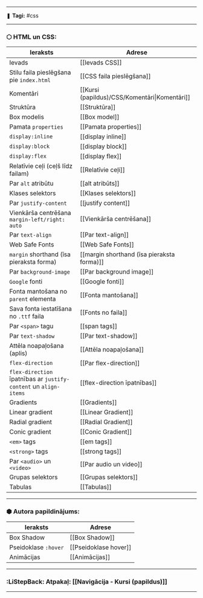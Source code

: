 ___

❚ **Tagi:** #css

---
### ⬡ HTML un CSS:

|Ieraksts|Adrese|
|---|---|
|Ievads|[[Ievads CSS]]|
|Stilu faila pieslēgšana pie `index.html`|[[CSS faila pieslēgšana]]|
|Komentāri|[[Kursi (papildus)/CSS/Komentāri\|Komentāri]]|
|Struktūra|[[Struktūra]]|
|Box modelis|[[Box model]]|
|Pamata `properties`|[[Pamata properties]]|
|`display:inline`|[[display inline]]|
|`display:block`|[[display block]]|
|`display:flex`|[[display flex]]|
|Relatīvie ceļi (ceļš līdz failam)|[[Relatīvie ceļi]]|
|Par `alt` atribūtu|[[alt atribūts]]|
|Klases selektors|[[Klases selektors]]|
|Par `justify-content`|[[justify content]]|
|Vienkārša centrēšana `margin-left/right: auto`|[[Vienkārša centrēšana]]|
|Par `text-align`|[[Par text-align]]|
|Web Safe Fonts|[[Web Safe Fonts]]|
|`margin` shorthand (īsa pieraksta forma)|[[margin shorthand (īsa pieraksta forma)]]|
|Par `background-image`|[[Par background image]]|
|`Google` fonti|[[Google fonti]]|
|Fonta mantošana no `parent` elementa|[[Fonta mantošana]]|
|Sava fonta iestatīšana no `.ttf` faila|[[Fonts no faila]]|
|Par `<span>` tagu|[[span tags]]|
|Par `text-shadow`|[[Par text-shadow]]|
|Attēla noapaļošana (aplis)|[[Attēla noapaļošana]]|
|`flex-direction`|[[Par flex-direction]]|
|`flex-direction` īpatnības ar `justify-content` un `align-items`|[[flex-direction īpatnības]]|
|Gradients|[[Gradients]]|
|Linear gradient|[[Linear Gradient]]|
|Radial gradient|[[Radial Gradient]]|
|Conic gradient|[[Conic Gradient]]|
|`<em>` tags|[[em tags]]|
|`<strong>` tags|[[strong tags]]|
|Par `<audio>` un `<video>`|[[Par audio un video]]|
|Grupas selektors|[[Grupas selektors]]|
|Tabulas|[[Tabulas]]|

---
### ⬢ Autora papildinājums:

|Ieraksts|Adrese|
|---|---|
|Box Shadow|[[Box Shadow]]|
|Pseidoklase `:hover`|[[Pseidoklase hover]]|
|Animācijas|[[Animācijas]]|

---
### :LiStepBack: Atpakaļ: [[Navigācija - Kursi (papildus)]]

___